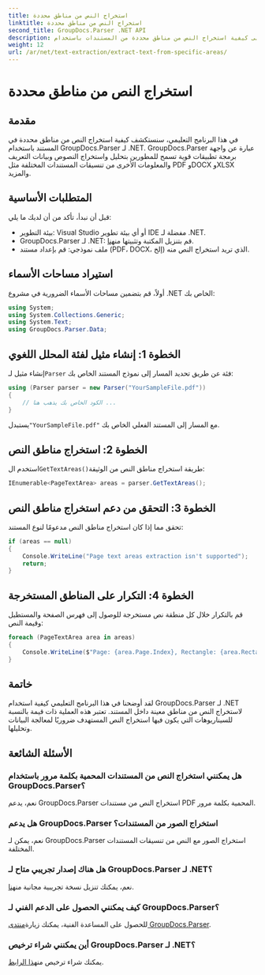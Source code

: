 ```yaml
---
title: استخراج النص من مناطق محددة
linktitle: استخراج النص من مناطق محددة
second_title: GroupDocs.Parser .NET API
description: تعرف على كيفية استخراج النص من مناطق محددة من المستندات باستخدام GroupDocs.Parser لـ .NET. دليل سهل خطوة بخطوة.
weight: 12
url: /ar/net/text-extraction/extract-text-from-specific-areas/
---
```


# استخراج النص من مناطق محددة

## مقدمة
في هذا البرنامج التعليمي، سنستكشف كيفية استخراج النص من مناطق محددة في المستند باستخدام GroupDocs.Parser لـ .NET. GroupDocs.Parser عبارة عن واجهة برمجة تطبيقات قوية تسمح للمطورين بتحليل واستخراج النصوص وبيانات التعريف والمعلومات الأخرى من تنسيقات المستندات المختلفة مثل PDF وDOCX وXLSX والمزيد.
## المتطلبات الأساسية
قبل أن نبدأ، تأكد من أن لديك ما يلي:
- بيئة التطوير: Visual Studio أو أي بيئة تطوير IDE مفضلة لـ .NET.
-  GroupDocs.Parser لـ .NET: قم بتنزيل المكتبة وتثبيتها من[هنا](https://releases.groupdocs.com/parser/net/).
- ملف نموذجي: قم بإعداد مستند (PDF، DOCX، إلخ) الذي تريد استخراج النص منه.

## استيراد مساحات الأسماء
أولاً، قم بتضمين مساحات الأسماء الضرورية في مشروع .NET الخاص بك:
```csharp
using System;
using System.Collections.Generic;
using System.Text;
using GroupDocs.Parser.Data;
```
## الخطوة 1: إنشاء مثيل لفئة المحلل اللغوي
 إنشاء مثيل لـ`Parser` فئة عن طريق تحديد المسار إلى نموذج المستند الخاص بك:
```csharp
using (Parser parser = new Parser("YourSampleFile.pdf"))
{
    // الكود الخاص بك يذهب هنا ...
}
```
 يستبدل`"YourSampleFile.pdf"` مع المسار إلى المستند الفعلي الخاص بك.
## الخطوة 2: استخراج مناطق النص
 استخدم ال`GetTextAreas()`طريقة استخراج مناطق النص من الوثيقة:
```csharp
IEnumerable<PageTextArea> areas = parser.GetTextAreas();
```
## الخطوة 3: التحقق من دعم استخراج مناطق النص
تحقق مما إذا كان استخراج مناطق النص مدعومًا لنوع المستند:
```csharp
if (areas == null)
{
    Console.WriteLine("Page text areas extraction isn't supported");
    return;
}
```
## الخطوة 4: التكرار على المناطق المستخرجة
قم بالتكرار خلال كل منطقة نص مستخرجة للوصول إلى فهرس الصفحة والمستطيل وقيمة النص:
```csharp
foreach (PageTextArea area in areas)
{
    Console.WriteLine($"Page: {area.Page.Index}, Rectangle: {area.Rectangle}, Text: {area.Text}");
}
```

## خاتمة
لقد أوضحنا في هذا البرنامج التعليمي كيفية استخدام GroupDocs.Parser لـ .NET لاستخراج النص من مناطق معينة داخل المستند. تعتبر هذه العملية ذات قيمة بالنسبة للسيناريوهات التي يكون فيها استخراج النص المستهدف ضروريًا لمعالجة البيانات وتحليلها.

## الأسئلة الشائعة
### هل يمكنني استخراج النص من المستندات المحمية بكلمة مرور باستخدام GroupDocs.Parser؟
نعم، يدعم GroupDocs.Parser استخراج النص من مستندات PDF المحمية بكلمة مرور.
### هل يدعم GroupDocs.Parser استخراج الصور من المستندات؟
نعم، يمكن لـ GroupDocs.Parser استخراج الصور مع النص من تنسيقات المستندات المختلفة.
### هل هناك إصدار تجريبي متاح لـ GroupDocs.Parser لـ .NET؟
 نعم، يمكنك تنزيل نسخة تجريبية مجانية من[هنا](https://releases.groupdocs.com/).
### كيف يمكنني الحصول على الدعم الفني لـ GroupDocs.Parser؟
 للحصول على المساعدة الفنية، يمكنك زيارة[منتدى GroupDocs.Parser](https://forum.groupdocs.com/c/parser/17).
### أين يمكنني شراء ترخيص GroupDocs.Parser لـ .NET؟
 يمكنك شراء ترخيص من[هذا الرابط](https://purchase.groupdocs.com/buy).